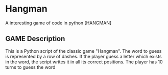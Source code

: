 # Hangman
A interesting game of code in python [HANGMAN]

## GAME Description
This is a Python script of the classic game "Hangman". The word to guess is represented by a row of dashes. If the player guess a letter which exists in the word, the script writes it in all its correct positions. The player has 10 turns to guess the word
